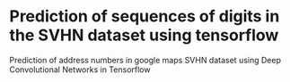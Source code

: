 # Prediction of sequences of digits in the SVHN dataset using tensorflow
Prediction of address numbers in google maps SVHN dataset using Deep Convolutional Networks in Tensorflow
